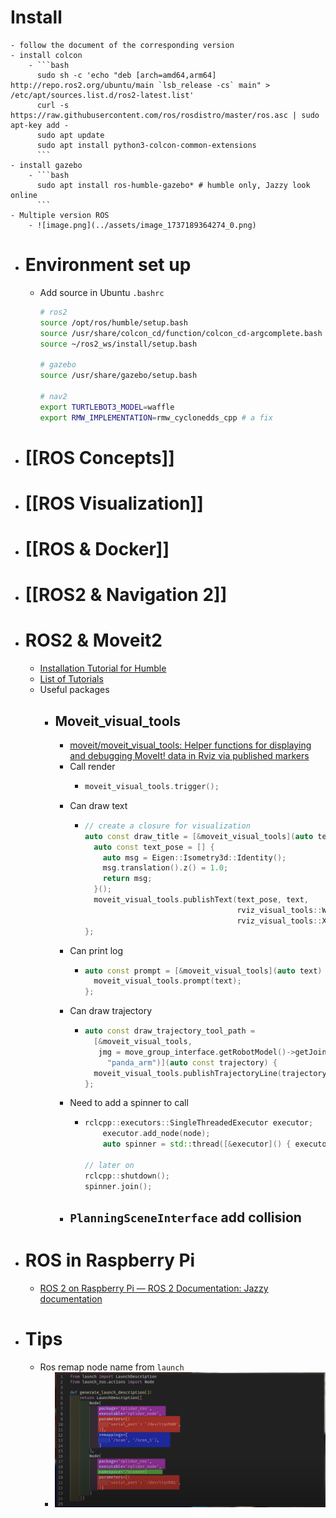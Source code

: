 # Install
	- follow the document of the corresponding version
	- install colcon
		- ```bash
		  sudo sh -c 'echo "deb [arch=amd64,arm64] http://repo.ros2.org/ubuntu/main `lsb_release -cs` main" > /etc/apt/sources.list.d/ros2-latest.list'
		  curl -s https://raw.githubusercontent.com/ros/rosdistro/master/ros.asc | sudo apt-key add -
		  sudo apt update
		  sudo apt install python3-colcon-common-extensions
		  ```
	- install gazebo
		- ```bash
		  sudo apt install ros-humble-gazebo* # humble only, Jazzy look online
		  ```
	- Multiple version ROS
		- ![image.png](../assets/image_1737189364274_0.png)
- # Environment set up
	- Add source in Ubuntu `.bashrc`
	  ```bash
	  # ros2
	  source /opt/ros/humble/setup.bash
	  source /usr/share/colcon_cd/function/colcon_cd-argcomplete.bash
	  source ~/ros2_ws/install/setup.bash
	  
	  # gazebo
	  source /usr/share/gazebo/setup.bash
	  
	  # nav2
	  export TURTLEBOT3_MODEL=waffle
	  export RMW_IMPLEMENTATION=rmw_cyclonedds_cpp # a fix
	  ```
- # [[ROS Concepts]]
- # [[ROS Visualization]]
- # [[ROS & Docker]]
- # [[ROS2 & Navigation 2]]
- # ROS2 & Moveit2
	- [Installation Tutorial for Humble](https://moveit.picknik.ai/humble/doc/tutorials/getting_started/getting_started.html#)
	- [List of Tutorials](https://moveit.picknik.ai/humble/doc/tutorials/tutorials.html)
	- Useful packages
		- ## Moveit_visual_tools
			- [moveit/moveit_visual_tools: Helper functions for displaying and debugging MoveIt! data in Rviz via published markers](https://github.com/moveit/moveit_visual_tools/tree/ros2)
			- Call render
				- ```C++
				  moveit_visual_tools.trigger();
				  ```
			- Can draw text
				- ```c++
				  // create a closure for visualization
				  auto const draw_title = [&moveit_visual_tools](auto text) {
				    auto const text_pose = [] {
				      auto msg = Eigen::Isometry3d::Identity();
				      msg.translation().z() = 1.0;
				      return msg;
				    }();
				    moveit_visual_tools.publishText(text_pose, text,
				                                    rviz_visual_tools::WHITE,
				                                    rviz_visual_tools::XLARGE);
				  };
				  ```
			- Can print log
				- ```C++
				  auto const prompt = [&moveit_visual_tools](auto text) {
				    moveit_visual_tools.prompt(text);
				  };
				  ```
			- Can draw trajectory
				- ```C++
				  auto const draw_trajectory_tool_path =
				    [&moveit_visual_tools,
				     jmg = move_group_interface.getRobotModel()->getJointModelGroup(
				       "panda_arm")](auto const trajectory) {
				    moveit_visual_tools.publishTrajectoryLine(trajectory, jmg);
				  };
				  ```
			- Need to add a spinner to call
				- ```C++
				  rclcpp::executors::SingleThreadedExecutor executor;
				      executor.add_node(node);
				      auto spinner = std::thread([&executor]() { executor.spin(); });
				  
				  // later on 
				  rclcpp::shutdown();
				  spinner.join();
				  ```
			- `PlanningSceneInterface` add collision
				-
- # ROS in Raspberry Pi
	- [ROS 2 on Raspberry Pi — ROS 2 Documentation: Jazzy documentation](http://docs.ros.org/en/jazzy/How-To-Guides/Installing-on-Raspberry-Pi.html)
- # Tips
	- Ros remap node name from `launch`
		- ![image.png](../assets/image_1686260428021_0.png)